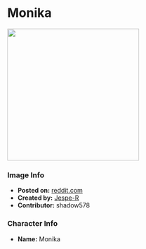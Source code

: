 # Monika

<img src="https://raw.githubusercontent.com/shadow578/Project-Padoru/master/Padoru/U_Jespe-R/ddlc-just-monica.png" height="300">

### Image Info
* **Posted on:**     [reddit.com](https://www.reddit.com/r/Padoru/comments/goqt5w/daily_padoru_143_monika_ddlc/)
* **Created by:**    [Jespe-R](https://github.com/shadow578/Project-Padoru/blob/master/table-of-contents/creators/JespeR.md)
* **Contributor:**   shadow578

### Character Info
* **Name:**   Monika


